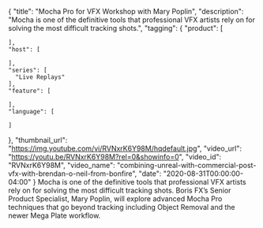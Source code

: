 {
  "title": "Mocha Pro for VFX Workshop with Mary Poplin",
  "description": "Mocha is one of the definitive tools that professional VFX artists rely on for solving the most difficult tracking shots.",
  "tagging": {
    "product": [

    ],
    "host": [

    ],
    "series": [
      "Live Replays"
    ],
    "feature": [

    ],
    "language": [

    ]
  },
  "thumbnail_url": "https://img.youtube.com/vi/RVNxrK6Y98M/hqdefault.jpg",
  "video_url": "https://youtu.be/RVNxrK6Y98M?rel=0&showinfo=0",
  "video_id": "RVNxrK6Y98M",
  "video_name": "combining-unreal-with-commercial-post-vfx-with-brendan-o-neil-from-bonfire",
  "date": "2020-08-31T00:00:00-04:00"
}
Mocha is one of the definitive tools that professional VFX artists rely on for solving the most difficult tracking shots. Boris FX’s Senior Product Specialist, Mary Poplin, will explore advanced Mocha Pro techniques that go beyond tracking including Object Removal and the newer Mega Plate workflow.
